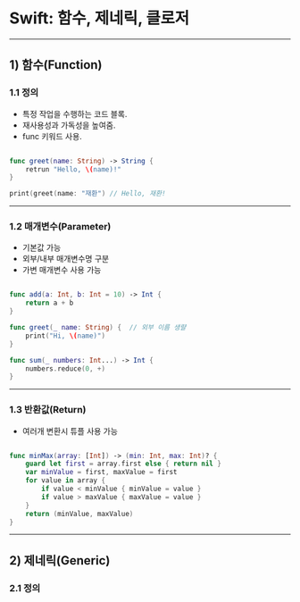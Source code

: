 # Swift: 함수, 제네릭, 클로저

---  

## 1) 함수(Function) 

### 1.1 정의
- 특정 작업을 수행하는 코드 블록.
- 재사용성과 가독성을 높여줌.
- func 키워드 사용.


```swift

func greet(name: String) -> String {
    retrun "Hello, \(name)!"
}

print(greet(name: "재환") // Hello, 재환!

```

---

### 1.2 매개변수(Parameter)
- 기본값 가능
- 외부/내부 매개변수명 구분
- 가변 매개변수 사용 가능

```swift

func add(a: Int, b: Int = 10) -> Int {
    return a + b
}

func greet(_ name: String) {  // 외부 이름 생랼
    print("Hi, \(name)")
}

func sum(_ numbers: Int...) -> Int {
    numbers.reduce(0, +)
}

```

---

### 1.3 반환값(Return)
- 여러개 변환시 튜플 사용 가능

```swift

func minMax(array: [Int]) -> (min: Int, max: Int)? {
    guard let first = array.first else { return nil }
    var minValue = first, maxValue = first
    for value in array {
        if value < minValue { minValue = value }
        if value > maxValue { maxValue = value }
    }
    return (minValue, maxValue)
}

```

---

## 2) 제네릭(Generic) 

### 2.1 정의
